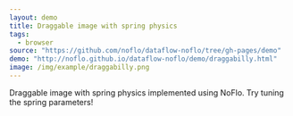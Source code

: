 ```yaml
---
layout: demo
title: Draggable image with spring physics
tags:
  - browser
source: "https://github.com/noflo/dataflow-noflo/tree/gh-pages/demo"
demo: "http://noflo.github.io/dataflow-noflo/demo/draggabilly.html"
image: /img/example/draggabilly.png
---
```

Draggable image with spring physics implemented using NoFlo. Try tuning the spring parameters!
